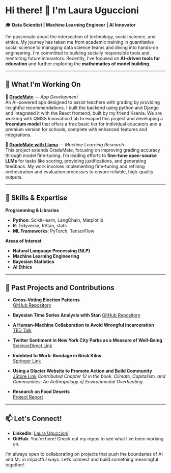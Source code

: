 
<!--
**laurauguc/laurauguc** is a ✨ _special_ ✨ repository because its `README.md` (this file) appears on your GitHub profile.

Here are some ideas to get you started:

- 🔭 I’m currently working on ...
- 🌱 I’m currently learning ...
- 👯 I’m looking to collaborate on ...
- 🤔 I’m looking for help with ...
- 💬 Ask me about ...
- 📫 How to reach me: ...
- 😄 Pronouns: ...
- ⚡ Fun fact: ...
-->

# Hi there! 👋 I'm Laura Uguccioni

🎓 **Data Scientist | Machine Learning Engineer | AI Innovator**

I’m passionate about the intersection of technology, social science, and ethics. My journey has taken me from academic training in quantitative social science to managing data science teams and diving into hands-on engineering. I'm committed to building socially responsible tools and mentoring future innovators. Recently, I’ve focused on **AI-driven tools for education** and further exploring the **mathematics of model building**.

---

## 🔭 What I'm Working On

**🌟 [GradeMate](https://github.com/laurauguc/grading_assistant)** — *App Development*  
An AI-powered app designed to assist teachers with grading by providing insightful recommendations. I built the backend using python and Django and integrated it with the React frontend, built by my friend Ksenia. We are working with QMSS Innovation Lab to exapnd this project and developing a **freemium model** that offers a free basic tier for individual educators and a premium version for schools, complete with enhanced features and integrations.

**🤖 [GradeMate with Llama](https://github.com/laurauguc/llama_grading)** — *Machine Learning Research*  
This project extends GradeMate, focusing on improving grading accuracy through model fine-tuning. I’m leading efforts to **fine-tune open-source LLMs** for tasks like scoring, providing justifications, and generating feedback. My work involves implementing fine-tuning and refining orchestration and evaluation processes to ensure reliable, high-quality outputs.

---

## 🧠 Skills & Expertise

**Programming & Libraries**  
- **Python**: Scikit-learn, LangChain, Matplotlib
- **R**: Tidyverse, RStan, stats
- **ML Frameworks**: PyTorch, TensorFlow

**Areas of Interest**  
- **Natural Language Processing (NLP)**
- **Machine Learning Engineering**
- **Bayesian Statistics**
- **AI Ethics**

---

## 🌱 Past Projects and Contributions

- **Cross-Voting Election Patterns**  
  [GitHub Repository](https://github.com/laurauguc/cross-voting)

- **Bayesian Time Series Analysis with Stan**
  [GitHub Repository](https://github.com/laurauguc/bayesian_time_series)

- **A Human-Machine Collaboration to Avoid Wrongful Incarceration**  
  [TED Talk](https://www.ted.com/talks/laura_uguccioni_a_human_machine_collaboration_to_avoid_wrongful_incarceration?subtitle=en&geo=es)

- **Twitter Sentiment in New York City Parks as a Measure of Well-Being**  
  [ScienceDirect Link](https://www.sciencedirect.com/science/article/pii/S0169204618305863)

- **Indebted to Work: Bondage in Brick Kilns**  
  [Springer Link](https://link.springer.com/chapter/10.1057/978-1-349-95957-0_19)  

- **Using a Glacier Website to Promote Action and Build Community**  
  [JStore Link](https://www.jstor.org/stable/j.ctvjnrw0q)
  *Contributed Chapter 12 in the book:* *Climate, Capitalism, and Communities: An Anthropology of Environmental Overheating*  
  
- **Research on Food Deserts**  
  [Project Report](https://github.com/laurauguc/Food-Deserts-in-Mississippi/blob/master/Food%20Deserts%20-%20Final%20Project.pdf)  


---

## 📫 Let's Connect!

- **LinkedIn**: [Laura Uguccioni](https://www.linkedin.com/in/laurauguccioni/)
- **GitHub**: You’re here! Check out my repos to see what I’ve been working on.

I’m always open to collaborating on projects that push the boundaries of AI and ML in impactful ways. Let’s connect and build something meaningful together!
